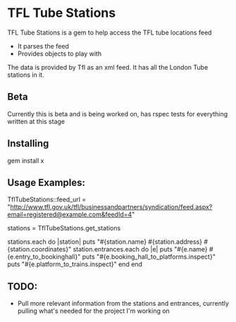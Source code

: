 TFL Tube Stations
=================

TFL Tube Stations is a gem to help access the TFL tube locations feed
  * It parses the feed
  * Provides objects to play with
  
The data is provided by Tfl as an xml feed. It has all the London Tube stations in it.
  
Beta
-----
Currently this is beta and is being worked on, has rspec tests for everything written at this stage
  
Installing
----------

gem install x

Usage Examples:
---------------
TflTubeStations::feed_url = "http://www.tfl.gov.uk/tfl/businessandpartners/syndication/feed.aspx?email=registered@example.com&feedId=4"

stations = TflTubeStations.get_stations

stations.each do |station|
  puts "#{station.name} #{station.address} #{station.coordinates}"
  station.entrances.each do |e|
    puts "#{e.name} #{e.entry_to_bookinghall}"
    puts "#{e.booking_hall_to_platforms.inspect}"
    puts "#{e.platform_to_trains.inspect}"
  end
end


TODO:
-----
- Pull more relevant information from the stations and entrances, currently pulling what's needed for the project I'm working on